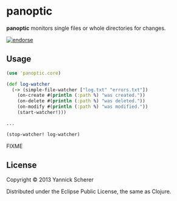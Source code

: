# panoptic

__panoptic__ monitors single files or whole directories for changes.

[![endorse](https://api.coderwall.com/xsc/endorsecount.png)](https://coderwall.com/xsc)

## Usage

```clojure
(use 'panoptic.core)

(def log-watcher
  (-> (simple-file-watcher ["log.txt" "errors.txt"])
    (on-create #(println (:path %) "was created."))
    (on-delete #(println (:path %) "was deleted."))
    (on-modify #(println (:path %) "was modified."))
    (start-watcher!)))

...

(stop-watcher! log-watcher)
```

FIXME

## License

Copyright &copy; 2013 Yannick Scherer

Distributed under the Eclipse Public License, the same as Clojure.
